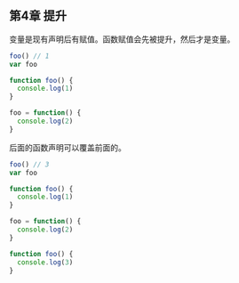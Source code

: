 ## 第4章 提升

变量是现有声明后有赋值。函数赋值会先被提升，然后才是变量。

``` javascript
foo() // 1
var foo

function foo() {
  console.log(1)
}

foo = function() {
  console.log(2)
}
```

后面的函数声明可以覆盖前面的。

``` javascript
foo() // 3
var foo

function foo() {
  console.log(1)
}

foo = function() {
  console.log(2)
}

function foo() {
  console.log(3)
}
```